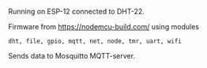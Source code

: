 Running on ESP-12 connected to DHT-22.

Firmware from https://nodemcu-build.com/ using modules

    dht, file, gpio, mqtt, net, node, tmr, uart, wifi

Sends data to Mosquitto MQTT-server.
